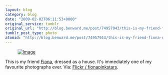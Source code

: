 ```yaml
---
layout: blog
category: blog
date: "2009-02-02T06:11:53+0000"
original_service: tumblr
original_url: "http://blog.benward.me/post/74957943/this-is-my-friend-fiona-dressed-as-a-house-its"
tumblr_post_type: photo
atomid: "http://blog.benward.me/post/74957943/this-is-my-friend-fiona-dressed-as-a-house-its"
---
```

<figure class="photo">
  <a href="http://flickr.com/photos/fionapinkstars/3244014091/"><img src="http://benward.me/res/tumblr/media/74957943/0.jpg" alt="Image"></a>
</figure>

This is my friend <a href="http://flickr.com/photos/fionapinkstars">Fiona</a>, dressed as a house. It's immediately one of my favourite photographs ever.
Via: [Flickr &#x2F; fionapinkstars](http://flickr.com/photos/fionapinkstars/3244014091/).